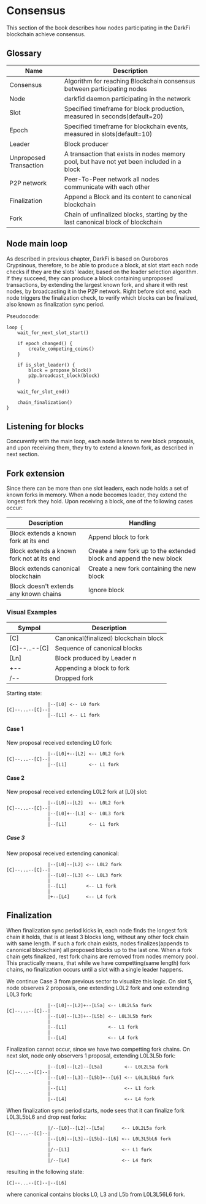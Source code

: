 # Consensus

This section of the book describes how nodes participating in the DarkFi blockchain achieve consensus.

## Glossary

| Name                   | Description                                                                               |
|------------------------|-------------------------------------------------------------------------------------------|
| Consensus              | Algorithm for reaching Blockchain consensus between participating nodes                   |
| Node                   | darkfid daemon participating in the network                                               |
| Slot                   | Specified timeframe for block production, measured in seconds(default=20)                 |
| Epoch                  | Specified timeframe for blockchain events, measured in slots(default=10)                  |
| Leader                 | Block producer                                                                            |
| Unproposed Transaction | A transaction that exists in nodes memory pool, but have not yet been included in a block |
| P2P network            | Peer-To-Peer network all nodes communicate with each other                                |
| Finalization           | Append a Block and its content to canonical blockchain                                    |
| Fork                   | Chain of unfinalized blocks, starting by the last canonical block of blockchain           |

## Node main loop

As described in previous chapter, DarkFi is based on Ouroboros Crypsinous, therefore, to be able to produce a block,
at slot start each node checks if they are the slots' leader, based on the leader selection algorithm. 
If they succeed, they can produce a block containing unproposed transactions, by extending the largest known fork, 
and share it with rest nodes, by broadcasting it in the P2P network. 
Right before slot end, each node triggers the finalization check, to verify which blocks can be finalized,
also known as finalization sync period.

Pseudocode:
```
loop {
    wait_for_next_slot_start()

    if epoch_changed() {
        create_competing_coins()   
    }

    if is_slot_leader() {
        block = propose_block()
        p2p.broadcast_block(block)
    }

    wait_for_slot_end()

    chain_finalization()
}
```

## Listening for blocks

Concurently with the main loop, each node listens to new block proposals, and upon receiving them,
they try to extend a known fork, as described in next section.

## Fork extension

Since there can be more than one slot leaders, each node holds a set of known forks in memory.
When a node becomes leader, they extend the longest fork they hold.
Upon receiving a block, one of the following cases occur:

| Description                               | Handling                                                            |
|-------------------------------------------|---------------------------------------------------------------------|
| Block extends a known fork at its end     | Append block to fork                                                |
| Block extends a known fork not at its end | Create a new fork up to the extended block and append the new block |
| Block extends canonical blockchain        | Create a new fork containing the new block                          |
| Block doesn't extends any known chains    | Ignore block                                                        |

### Visual Examples

| Sympol        | Description                           |
|---------------|---------------------------------------|
| [C]           | Canonical(finalized) blockchain block |
| [C]--...--[C] | Sequence of canonical blocks          |
| [Ln]          | Block produced by Leader n            |
| +--           | Appending a block to fork             |
| /--           | Dropped fork                          |

Starting state:

                   |--[L0] <-- L0 fork
    [C]--...--[C]--|
                   |--[L1] <-- L1 fork

#### Case 1

New proposal received extending L0 fork:

                   |--[L0]+--[L2] <-- L0L2 fork
    [C]--...--[C]--|
                   |--[L1]        <-- L1 fork

#### Case 2

New proposal received extending L0L2 fork at [L0] slot:

                   |--[L0]--[L2]  <-- L0L2 fork
    [C]--...--[C]--|
                   |--[L0]+--[L3] <-- L0L3 fork
                   |
                   |--[L1]        <-- L1 fork

##### Case 3

New proposal received extending canonical:

                   |--[L0]--[L2] <-- L0L2 fork
    [C]--...--[C]--|
                   |--[L0]--[L3] <-- L0L3 fork
                   |
                   |--[L1]       <-- L1 fork
                   |
                   |+--[L4]      <-- L4 fork


## Finalization

When finalization sync period kicks in, each node finds the longest fork chain it holds, that is at least 3 blocks long,
without any other fock chain with same length.
If such a fork chain exists, nodes finalizes(appends to canonical blockchain) all proposed blocks up to the last one.
When a fork chain gets finalized, rest fork chains are removed from nodes memory pool.
This practically means, that while we have competting(same length) fork chains,
no finalization occurs until a slot with a single leader happens.

We continue Case 3 from previous sector to visualize this logic.
On slot 5, node observes 2 proposals, one extending L0L2 fork and one extending L0L3 fork:

                   |--[L0]--[L2]+--[L5a] <-- L0L2L5a fork
    [C]--...--[C]--|
                   |--[L0]--[L3]+--[L5b] <-- L0L3L5b fork
                   |
                   |--[L1]               <-- L1 fork
                   |
                   |--[L4]               <-- L4 fork

Finalization cannot occur, since we have two competting fork chains.
On next slot, node only observers 1 proposal, extending L0L3L5b fork:

                   |--[L0]--[L2]--[L5a]        <-- L0L2L5a fork
    [C]--...--[C]--|
                   |--[L0]--[L3]--[L5b]+--[L6] <-- L0L3L5bL6 fork
                   |
                   |--[L1]                     <-- L1 fork
                   |
                   |--[L4]                     <-- L4 fork

When finalization sync period starts, node sees that it can finalize fork L0L3L5bL6 and drop rest forks:

                   |/--[L0]--[L2]--[L5a]      <-- L0L2L5a fork
    [C]--...--[C]--|
                   |--[L0]--[L3]--[L5b]--[L6] <-- L0L3L5bL6 fork
                   |
                   |/--[L1]                   <-- L1 fork
                   |
                   |/--[L4]                   <-- L4 fork


resulting in the following state:

    [C]--...--[C]--|--[L6]

where canonical contains blocks L0, L3 and L5b from L0L3L56L6 fork.

